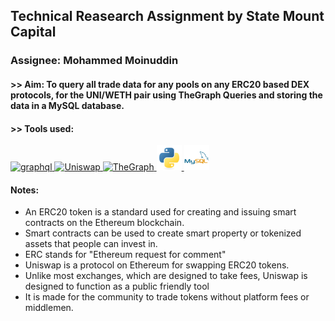 ## Technical Reasearch Assignment by State Mount Capital
### Assignee: Mohammed Moinuddin

#### >> Aim:  To query all trade data for any pools on any ERC20 based DEX protocols, for the UNI/WETH pair using TheGraph Queries and storing the data in a MySQL database.

#### >> Tools used: 
<p align="left"> 
<a href="https://graphql.org" target="_blank" rel="noreferrer"> <img src="https://www.vectorlogo.zone/logos/graphql/graphql-icon.svg" alt="graphql" width="40" height="40"/> </a> <a href="https://uniswap.org" target="_blank" rel="noreferrer"> <img src="https://cryptologos.cc/logos/uniswap-uni-logo.png?v=021" alt="Uniswap" width="40" height="40"/> </a> <a href="https://thegraph.com/en/" target="_blank" rel="noreferrer"> <img src="https://cryptologos.cc/logos/the-graph-grt-logo.png?v=021" alt="TheGraph" width="40" height="40"/> </a> <a href="https://www.python.org" target="_blank" rel="noreferrer"> <img src="https://raw.githubusercontent.com/devicons/devicon/master/icons/python/python-original.svg" alt="python" width="40" height="40"/> </a> <a href="https://www.mysql.com/" target="_blank" rel="noreferrer"> <img src="https://raw.githubusercontent.com/devicons/devicon/master/icons/mysql/mysql-original-wordmark.svg" alt="mysql" width="40" height="40"/> </a>

#### Notes:  
- An ERC20 token is a standard used for creating and issuing smart contracts on the Ethereum blockchain.  
- Smart contracts can be used to create smart property or tokenized assets that people can invest in. 
- ERC stands for "Ethereum request for comment"   
- Uniswap is a protocol on Ethereum for swapping ERC20 tokens. 
- Unlike most exchanges, which are designed to take fees, Uniswap is designed to function as a public friendly tool 
- It is made for the community to trade tokens without platform fees or middlemen.
